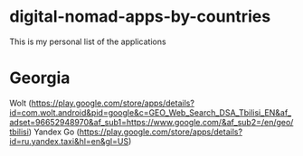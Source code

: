 # digital-nomad-apps-by-countries
This is my personal list of the applications 

# Georgia
Wolt (https://play.google.com/store/apps/details?id=com.wolt.android&pid=google&c=GEO_Web_Search_DSA_Tbilisi_EN&af_adset=96652948970&af_sub1=https://www.google.com/&af_sub2=/en/geo/tbilisi)
Yandex Go (https://play.google.com/store/apps/details?id=ru.yandex.taxi&hl=en&gl=US)
